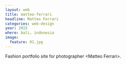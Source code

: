 ```yaml
---
layout: web
title: matteo-ferrari
headline: Matteo Ferrari
categories: web-design
year: 2015
where: bali, indonesia
image:
  feature: 01.jpg
---
```

Fashion portfolio site for photographer &lt;Matteo Ferrari&gt;.
